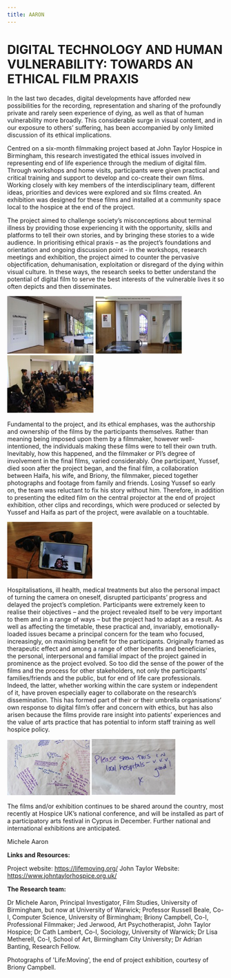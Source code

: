 ```yaml
---
title: AARON
---
```


# DIGITAL TECHNOLOGY AND HUMAN VULNERABILITY: TOWARDS AN ETHICAL FILM PRAXIS

In the last two decades, digital developments have afforded new possibilities for the recording, representation and sharing of the profoundly private and rarely seen experience of dying, as well as that of human vulnerability more broadly. This considerable surge in visual content, and in our exposure to others’ suffering, has been accompanied by only limited discussion of its ethical implications.

Centred on a six-month filmmaking project based at John Taylor Hospice in Birmingham, this research investigated the ethical issues involved in representing end of life experience through the medium of digital film. Through workshops and home visits, participants were given practical and critical training and support to develop and co-create their own films. Working closely with key members of the interdisciplinary team, different ideas, priorities and devices were explored and six films created. An exhibition was designed for these films and installed at a community space local to the hospice at the end of the project. 

The project aimed to challenge society’s misconceptions about terminal illness by providing those experiencing it with the opportunity, skills and platforms to tell their own stories, and by bringing these stories to a wide audience. In prioritising ethical praxis – as the project’s foundations and orientation and ongoing discussion point -  in the workshops, research meetings and exhibition, the project aimed to counter the pervasive objectification, dehumanisation, exploitation or disregard of the dying within visual culture. In these ways, the research seeks to better understand the potential of digital film to serve the best interests of the vulnerable lives it so often depicts and then disseminates.

![image1](Images/EthicalFilm_Image1.jpg) ![image2](Images/EthicalFilm_Image2.jpg) ![image3](Images/EthicalFilm_Image3.jpg)

Fundamental to the project, and its ethical emphases, was the authorship and ownership of the films by the participants themselves. Rather than meaning being imposed upon them by a filmmaker, however well-intentioned, the individuals making these films were to tell their own truth. Inevitably, how this happened, and the filmmaker or PI’s degree of involvement in the final films, varied considerably. One participant, Yussef, died soon after the project began, and the final film, a collaboration between Haifa, his wife, and Briony, the filmmaker, pieced together photographs and footage from family and friends. Losing Yussef so early on, the team was reluctant to fix his story without him. Therefore, in addition to presenting the edited film on the central projector at the end of project exhibition, other clips and recordings, which were produced or selected by Yussef and Haifa as part of the project, were available on a touchtable. 

![image4](Images/EthicalFilm_Image4.jpg)

Hospitalisations, ill health, medical treatments but also the personal impact of turning the camera on oneself, disrupted participants’ progress and delayed the project’s completion. Participants were extremely keen to realise their objectives – and the project revealed itself to be very important to them and in a range of ways – but the project had to adapt as a result. As well as affecting the timetable, these practical and, invariably, emotionally-loaded issues became a principal concern for the team who focused, increasingly, on maximising benefit for the participants. Originally framed as therapeutic effect and among a range of other benefits and beneficiaries, the personal, interpersonal and familial impact of the project gained in prominence as the project evolved. So too did the sense of the power of the films and the process for other stakeholders, not only the participants’ families/friends and the public, but for end of life care professionals. Indeed, the latter, whether working within the care system or independent of it, have proven especially eager to collaborate on the research’s dissemination. This has formed part of their or their umbrella organisations’ own response to digital film’s offer and concern with ethics, but has also arisen because the films provide rare insight into patients’ experiences and the value of arts practice that has potential to inform staff training as well hospice policy. 

 ![image5](Images/EthicalFilm_Image5.jpg) ![image6](Images/EthicalFilm_Image6.jpg)

The films and/or exhibition continues to be shared around the country, most recently at Hospice UK’s national conference, and will be installed as part of a participatory arts festival in Cyprus in December. Further national and international exhibitions are anticipated.

Michele Aaron


**Links and Resources:**

Project website: https://lifemoving.org/
John Taylor Website: https://www.johntaylorhospice.org.uk/


**The Research team:**

Dr Michele Aaron, Principal Investigator, Film Studies, University of Birmingham, but now at University of Warwick; Professor Russell Beale, Co-I, Computer Science, University of Birmingham; Briony Campbell, Co-I, Professional Filmmaker; Jed Jerwood, Art Psychotherapist, John Taylor Hospice; Dr Cath Lambert, Co-I, Sociology, University of Warwick; Dr Lisa Metherell, Co-I, School of Art, Birmingham City University; Dr Adrian Banting, Research Fellow.

Photographs of 'Life:Moving', the end of project exhibition, courtesy of Briony Campbell.
